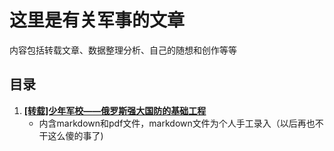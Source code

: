 # 这里是有关军事的文章

内容包括转载文章、数据整理分析、自己的随想和创作等等

## 目录

1. [**[转载]少年军校——俄罗斯强大国防的基础工程**](https://github.com/SongForSu27/DreamLaboratory/blob/main/%E5%86%9B%E4%BA%8B/%5B%E8%BD%AC%E8%BD%BD%5D%E5%B0%91%E5%B9%B4%E5%86%9B%E6%A0%A1%E2%80%94%E2%80%94%E4%BF%84%E7%BD%97%E6%96%AF%E5%BC%BA%E5%A4%A7%E5%9B%BD%E9%98%B2%E7%9A%84%E5%9F%BA%E7%A1%80%E5%B7%A5%E7%A8%8B/%5B%E8%BD%AC%E8%BD%BD%5D%E5%B0%91%E5%B9%B4%E5%86%9B%E6%A0%A1%E2%80%94%E2%80%94%E4%BF%84%E7%BD%97%E6%96%AF%E5%BC%BA%E5%A4%A7%E5%9B%BD%E9%98%B2%E7%9A%84%E5%9F%BA%E7%A1%80%E5%B7%A5%E7%A8%8B.md_)
   - 内含markdown和pdf文件，markdown文件为个人手工录入（以后再也不干这么傻的事了)

